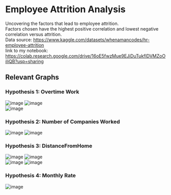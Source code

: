 # Employee Attrition Analysis

Uncovering the factors that lead to employee attrition. <br>
Factors chosen have the highest positive correlation and lowest negative correlation versus attrition. <br>
Data source: https://www.kaggle.com/datasets/whenamancodes/hr-employee-attrition <br>
link to my notebook: https://colab.research.google.com/drive/16oE5fwzMue9EJiDuTukfIDVMZoOiIiQB?usp=sharing



 
## Relevant Graphs
### Hypothesis 1: Overtime Work
  
![image](https://github.com/user-attachments/assets/ef41a0ba-97dc-445d-b070-ae3520e115c7) ![image](https://github.com/user-attachments/assets/cf704293-0aed-4345-bbdb-dd8391dd1b2c) <br> 
![image](https://github.com/user-attachments/assets/34817a9c-a543-448c-abb2-7209eb548fd3)


### Hypothesis 2: Number of Companies Worked

![image](https://github.com/user-attachments/assets/da4c1c6a-503b-4a54-9b94-455058700877) ![image](https://github.com/user-attachments/assets/2a44349d-38f2-473e-a069-45c16aafccb2)

 
### Hypothesis 3: DistanceFromHome

![image](https://github.com/user-attachments/assets/faade2ed-d183-4ba3-ad51-e9e5a1436aed) ![image](https://github.com/user-attachments/assets/0c9612ee-fa5d-47c1-a88a-d0b3882a9761) <br>
![image](https://github.com/user-attachments/assets/105466d3-a077-4b38-a9cb-48fefbeba174) ![image](https://github.com/user-attachments/assets/b3541c28-96fc-4f9b-b405-96116a39d9c5)


### Hypothesis 4: Monthly Rate

![image](https://github.com/user-attachments/assets/fc359701-d775-4d34-9536-88d8115c8cc5)




  

